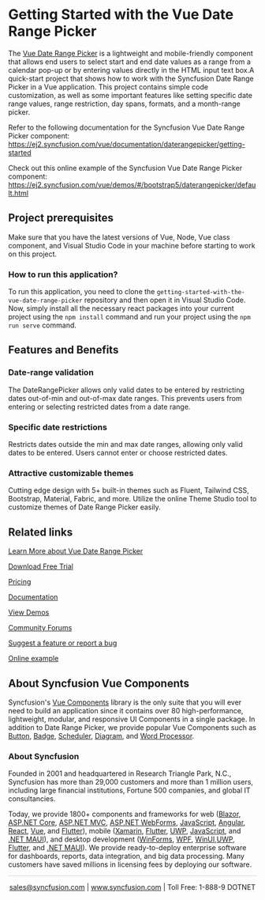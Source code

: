 # Getting Started with the Vue Date Range Picker

The [Vue Date Range Picker](https://www.syncfusion.com/vue-components/vue-date-range-picker?utm_source=github&utm_medium=listing&utm_campaign=vue-date-range-picker-github-samples) is a lightweight and mobile-friendly component that allows end users to select start and end date values as a range from a calendar pop-up or by entering values directly in the HTML input text box.A quick-start project that shows how to work with the Syncfusion Date Range Picker in a Vue application. This project contains simple code customization, as well as some important features like setting specific date range values, range restriction, day spans, formats, and a month-range picker.

Refer to the following documentation for the Syncfusion Vue Date Range Picker component: 
https://ej2.syncfusion.com/vue/documentation/daterangepicker/getting-started

Check out this online example of the Syncfusion Vue Date Range Picker component: 
https://ej2.syncfusion.com/vue/demos/#/bootstrap5/daterangepicker/default.html

## Project prerequisites

Make sure that you have the latest versions of Vue, Node, Vue class component, and Visual Studio Code in your machine before starting to work on this project.

### How to run this application?

To run this application, you need to clone the `getting-started-with-the-vue-date-range-picker` repository and then open it in Visual Studio Code. Now, simply install all the necessary react packages into your current project using the `npm install` command and run your project using the `npm run serve` command.

## Features and Benefits

### Date-range validation

The DateRangePicker allows only valid dates to be entered by restricting dates out-of-min and out-of-max date ranges. This prevents users from entering or selecting restricted dates from a date range.

### Specific date restrictions

Restricts dates outside the min and max date ranges, allowing only valid dates to be entered. Users cannot enter or choose restricted dates.

### Attractive customizable themes

Cutting edge design with 5+ built-in themes such as Fluent, Tailwind CSS, Bootstrap, Material, Fabric, and more. Utilize the online Theme Studio tool to customize themes of Date Range Picker easily.

## Related links
[Learn More about Vue Date Range Picker](https://www.syncfusion.com/vue-components/vue-date-range-picker?utm_source=github&utm_medium=listing&utm_campaign=vue-date-range-picker-github-samples)

[Download Free Trial](https://www.syncfusion.com/account/manage-trials/downloads?utm_source=github&utm_medium=listing&utm_campaign=vue-date-range-picker-github-samples)

[Pricing](https://www.syncfusion.com/sales/teamlicense?utm_source=github&utm_medium=listing&utm_campaign=vue-date-range-picker-github-samples)

[Documentation](https://ej2.syncfusion.com/vue/documentation/daterangepicker/getting-started?utm_source=github&utm_medium=listing&utm_campaign=vue-date-range-picker-github-samples)

[View Demos](https://github.com/SyncfusionExamples/getting-started-with-the-vue-date-range-picker?utm_source=github&utm_medium=listing&utm_campaign=vue-date-range-picker-github-samples)

[Community Forums](https://www.syncfusion.com/forums/vue-components?utm_source=github&utm_medium=listing&utm_campaign=vue-date-range-picker-github-samples)

[Suggest a feature or report a bug](https://www.syncfusion.com/feedback/vue?utm_source=github&utm_medium=listing&utm_campaign=vue-date-range-picker-github-samples)

[Online example](https://ej2.syncfusion.com/vue/demos/#/bootstrap5/daterangepicker/default.html?utm_source=github&utm_medium=listing&utm_campaign=vue-date-range-picker-github-samples)


## About Syncfusion Vue Components

Syncfusion's [Vue Components](https://www.syncfusion.com/vue-components?utm_source=github&utm_medium=listing&utm_campaign=vue-date-range-picker-github-samples) library is the only suite that you will ever need to build an application since it contains over 80 high-performance, lightweight, modular, and responsive UI Components in a single package. In addition to Date Range Picker, we provide popular Vue Components such as [Button](https://www.syncfusion.com/vue-components/vue-button?utm_source=github&utm_medium=listing&utm_campaign=vue-date-range-picker-github-samples), [Badge](https://www.syncfusion.com/vue-components/vue-badge?utm_source=github&utm_medium=listing&utm_campaign=vue-date-range-picker-github-samples), [Scheduler](https://www.syncfusion.com/vue-components/vue-scheduler?utm_source=github&utm_medium=listing&utm_campaign=vue-date-range-picker-github-samples), [Diagram](https://www.syncfusion.com/vue-components/vue-diagram?utm_source=github&utm_medium=listing&utm_campaign=vue-date-range-picker-github-samples), and [Word Processor](https://www.syncfusion.com/vue-components/vue-word-processor?utm_source=github&utm_medium=listing&utm_campaign=vue-date-range-picker-github-samples).


### About Syncfusion
Founded in 2001 and headquartered in Research Triangle Park, N.C., Syncfusion has more than 29,000 customers and more than 1 million users, including large financial institutions, Fortune 500 companies, and global IT consultancies.

Today, we provide 1800+ components and frameworks for web ([Blazor](https://www.syncfusion.com/blazor-components?utm_source=github&utm_medium=listing&utm_campaign=vue-date-range-picker-github-samples), [ASP.NET Core](https://www.syncfusion.com/aspnet-core-ui-controls?utm_source=github&utm_medium=listing&utm_campaign=vue-date-range-picker-github-samples), [ASP.NET MVC](https://www.syncfusion.com/aspnet-mvc-ui-controls?utm_source=github&utm_medium=listing&utm_campaign=vue-date-range-picker-github-samples), [ASP.NET WebForms](https://www.syncfusion.com/jquery/aspnet-webforms-ui-controls?utm_source=github&utm_medium=listing&utm_campaign=vue-date-range-picker-github-samples), [JavaScript](https://www.syncfusion.com/javascript-ui-controls?utm_source=github&utm_medium=listing&utm_campaign=vue-date-range-picker-github-samples), [Angular](https://www.syncfusion.com/angular-components?utm_source=github&utm_medium=listing&utm_campaign=vue-date-range-picker-github-samples), [React](https://www.syncfusion.com/react-components?utm_source=github&utm_medium=listing&utm_campaign=vue-date-range-picker-github-samples), [Vue](https://www.syncfusion.com/vue-components?utm_source=github&utm_medium=listing&utm_campaign=vue-date-range-picker-github-samples), and [Flutter](https://www.syncfusion.com/flutter-widgets?utm_source=github&utm_medium=listing&utm_campaign=vue-date-range-picker-github-samples)), mobile ([Xamarin](https://www.syncfusion.com/xamarin-ui-controls?utm_source=github&utm_medium=listing&utm_campaign=vue-date-range-picker-github-samples), [Flutter](https://www.syncfusion.com/flutter-widgets?utm_source=github&utm_medium=listing&utm_campaign=vue-date-range-picker-github-samples), [UWP](https://www.syncfusion.com/uwp-ui-controls?utm_source=github&utm_medium=listing&utm_campaign=vue-date-range-picker-github-samples), [JavaScript](https://www.syncfusion.com/javascript-ui-controls?utm_source=github&utm_medium=listing&utm_campaign=vue-date-range-picker-github-samples), and [.NET MAUI](https://www.syncfusion.com/maui-controls?utm_source=github&utm_medium=listing&utm_campaign=vue-date-range-picker-github-samples)), and desktop development ([WinForms](https://www.syncfusion.com/winforms-ui-controls?utm_source=github&utm_medium=listing&utm_campaign=vue-date-range-picker-github-samples), [WPF](https://www.syncfusion.com/wpf-controls?utm_source=github&utm_medium=listing&utm_campaign=vue-date-range-picker-github-samples), [WinUI](https://www.syncfusion.com/winui-controls?utm_source=github&utm_medium=listing&utm_campaign=vue-date-range-picker-github-samples),[UWP](https://www.syncfusion.com/uwp-ui-controls?utm_source=github&utm_medium=listing&utm_campaign=vue-date-range-picker-github-samples), [Flutter](https://www.syncfusion.com/flutter-widgets?utm_source=github&utm_medium=listing&utm_campaign=vue-date-range-picker-github-samples), and [.NET MAUI](https://www.syncfusion.com/maui-controls?utm_source=github&utm_medium=listing&utm_campaign=vue-date-range-picker-github-samples)). We provide ready-to-deploy enterprise software for dashboards, reports, data integration, and big data processing. Many customers have saved millions in licensing fees by deploying our software.

<hr style="height:0.3px;border:none;color:lightgrey;background-color:lightgrey;" />

<p align="center">
<a href="mailto:sales@syncfusion.com?Subject=Syncfusion Vue Grid - GitHub" target="_top">sales@syncfusion.com</a> | <a href="https://www.syncfusion.com?utm_source=github&utm_medium=listing&utm_campaign=vue-date-range-picker-github-samples)">www.syncfusion.com</a> | Toll Free: 1-888-9 DOTNET <br>
</p>